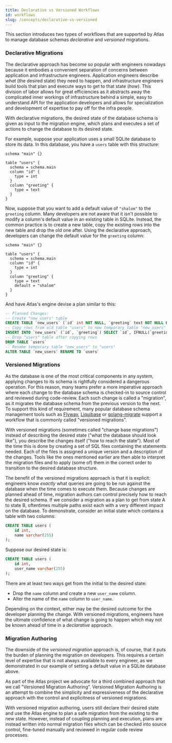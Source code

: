 ```yaml
---
title: Declarative vs Versioned Workflows
id: workflows
slug: /concepts/declarative-vs-versioned
---
```


This section introduces two types of workflows that are supported by Atlas
to manage database schemas _declarative_ and _versioned_ migrations. 

### Declarative Migrations

The declarative approach has become so popular with engineers nowadays because it embodies
a convenient separation of concerns between application and infrastructure engineers.
Application engineers describe _what_ (the desired state) they need to happen, and
infrastructure engineers build tools that plan and execute ways to get to that state (_how_).
This division of labor allows for great efficiencies as it abstracts away the complicated
inner workings of infrastructure behind a simple, easy to understand API for the application
developers and allows for specialization and development of expertise to pay off for the
infra people.

With declarative migrations, the desired state of the database schema is given 
as input to the migration engine, which plans and executes a set of actions to
change the database to its desired state.

For example, suppose your application uses a small SQLite database to store its data.
In this database, you have a `users` table with this structure:
```hcl
schema "main" {}

table "users" {
  schema = schema.main
  column "id" {
    type = int
  }
  column "greeting" {
    type = text
  }
}
```
Now, suppose that you want to add a default value of `"shalom"` to the `greeting`
column. Many developers are not aware that it isn't possible to modify a column's
default value in an existing table in SQLite. Instead, the common practice is to
create a new table, copy the existing rows into the new table and drop the old one
after. Using the declarative approach, developers can change the default value for
the `greeting` column:

```hcl {10}
schema "main" {}

table "users" {
  schema = schema.main
  column "id" {
    type = int
  }
  column "greeting" {
    type = text
    default = "shalom"
  }
}
```
And have Atlas's engine devise a plan similar to this:
```sql
-- Planned Changes:
-- Create "new_users" table
CREATE TABLE `new_users` (`id` int NOT NULL, `greeting` text NOT NULL DEFAULT 'shalom')
-- Copy rows from old table "users" to new temporary table "new_users"
INSERT INTO `new_users` (`id`, `greeting`) SELECT `id`, IFNULL(`greeting`, ?) AS `greeting` FROM `users`
-- Drop "users" table after copying rows
DROP TABLE `users`
-- Rename temporary table "new_users" to "users"
ALTER TABLE `new_users` RENAME TO `users`
```

### Versioned Migrations

As the database is one of the most critical components in any system, applying changes
to its schema is rightfully considered a dangerous operation. For this reason, many teams
prefer a more imperative approach where each change to the database schema is checked-in 
to source control and reviewed during code-review. Each such change is called a "migration",
as it migrates the database schema from the previous version to the next. To support this 
kind of requirement, many popular database schema management tools such as [Flyway](https://flywaydb.org/), 
[Liquibase](https://liquibase.org/) or [golang-migrate](https://github.com/golang-migrate/migrate) 
support a workflow that is commonly called "versioned migrations".

With versioned migrations (sometimes called "change base migrations") instead of describing 
the desired state ("what the database should look like"), you describe the changes itself 
("how to reach the state"). Most of the time this is done by creating a set of SQL files 
containing the statements needed. Each of the files is assigned a unique version and a
description of the changes. Tools like the ones mentioned earlier are then able to 
interpret the migration files and to apply (some of) them in the correct order to 
transition to the desired database structure.

The benefit of the versioned migrations approach is that it is explicit: engineers
know _exactly_ what queries are going to be run against the database when the time
comes to execute them.  Because changes are planned ahead of time, migration authors
can control precisely how to reach the desired schema.  If we consider a migration as 
a plan to get from state A to state B, oftentimes multiple paths exist each with a
very different impact on the database. To demonstrate, consider an initial state which
contains a table with two columns:
```sql
CREATE TABLE users (
    id int,
    name varchar(255)
);
```
Suppose our desired state is:
```sql
CREATE TABLE users (
    id int,
    user_name varchar(255)
);
```
There are at least two ways get from the initial to the desired state:
* Drop the `name` column and create a new `user_name` column.
* Alter the name of the `name` column to `user_name`.

Depending on the context, either may be the desired outcome for the developer
planning the change. With versioned migrations, engineers have the ultimate confidence
of what change is going to happen which may not be known ahead of time in a _declarative_
approach.

### Migration Authoring

The downside of the _versioned migration_ approach is, of course, that it puts the 
burden of planning the migration on developers. This requires a certain level 
of expertise that is not always available to every engineer, as we demonstrated
in our example of setting a default value in a SQLite database above.

As part of the Atlas project we advocate for a third combined approach that we call 
"Versioned Migration Authoring". Versioned Migration Authoring is an attempt to combine
the simplicity and expressiveness of the declarative approach with the control and 
explicitness of versioned migrations. 

With versioned migration authoring, users still declare their desired state and use
the Atlas engine to plan a safe migration from the existing to the new state. 
However, instead of coupling planning and execution, plans are instead written 
into normal migration files which can be checked into source control, fine-tuned manually and 
reviewed in regular code review processes.


